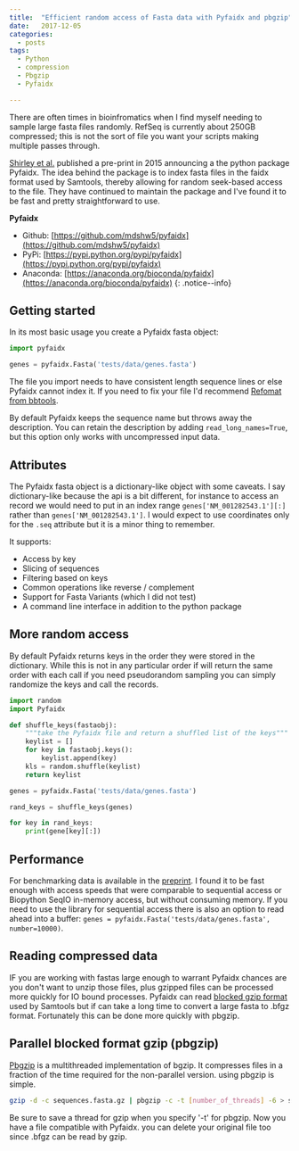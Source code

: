 ```yaml
---
title:  "Efficient random access of Fasta data with Pyfaidx and pbgzip"
date:   2017-12-05
categories:
  - posts
tags:
  - Python
  - compression
  - Pbgzip
  - Pyfaidx

---
```



There are often times in bioinfromatics when I find myself needing to sample
large fasta files randomly. RefSeq is currently about 250GB compressed; this
is not the sort of file you want your scripts making multiple passes through.

[Shirley et al.](https://peerj.com/preprints/970/) published a pre-print in
2015 announcing a the python package Pyfaidx.  The idea behind the package is to
index fasta files in the faidx format used by Samtools, thereby allowing for
random seek-based access to the file. They have continued to maintain the package
and I've found it to be fast and pretty straightforward to use.


**Pyfaidx**

* Github: [https://github.com/mdshw5/pyfaidx](https://github.com/mdshw5/pyfaidx)
* PyPi: [https://pypi.python.org/pypi/pyfaidx](https://pypi.python.org/pypi/pyfaidx)
* Anaconda: [https://anaconda.org/bioconda/pyfaidx](https://anaconda.org/bioconda/pyfaidx)
{: .notice--info}

## Getting started
In its most basic usage you create a Pyfaidx fasta object:

```python
import pyfaidx

genes = pyfaidx.Fasta('tests/data/genes.fasta')
```

The file you import needs to have consistent length sequence lines or else
Pyfaidx cannot index it. If you need to fix your file I'd recommend
[Refomat from bbtools](https://jgi.doe.gov/data-and-tools/bbtools/bb-tools-user-guide/reformat-guide/).

By default Pyfaidx keeps the sequence name but throws away the description. You can
retain the description by adding ```read_long_names=True```, but this option
only works with uncompressed input data.

## Attributes

The Pyfaidx fasta object is a dictionary-like object with some caveats. I say
dictionary-like because the api is a bit different, for instance to access an
record  we would need to put in an index range ```genes['NM_001282543.1'][:]```
rather than ```genes['NM_001282543.1']```. I would expect to use coordinates
only for the ```.seq``` attribute but it is a minor thing to remember.

It supports:
* Access by key
* Slicing of sequences
* Filtering based on keys
* Common operations like reverse / complement
* Support for Fasta Variants (which I did not test)
* A command line interface in addition to the python package

## More random access
By default Pyfaidx returns keys in the order they were stored in the dictionary.
While this is not in any particular order if will return the same order with
each call  if you need pseudorandom sampling you can simply randomize the
keys and call the records.

```python
import random
import Pyfaidx

def shuffle_keys(fastaobj):
    """take the Pyfaidx file and return a shuffled list of the keys"""
    keylist = []
    for key in fastaobj.keys():
        keylist.append(key)
    kls = random.shuffle(keylist)
    return keylist

genes = pyfaidx.Fasta('tests/data/genes.fasta')

rand_keys = shuffle_keys(genes)

for key in rand_keys:
    print(gene[key][:])
```

## Performance
For benchmarking data is available in the
[preprint](https://peerj.com/preprints/970/). I found it to be fast enough
with access speeds that were comparable to sequential access or Biopython SeqIO
in-memory access, but without consuming memory. If you need to use the library
for sequential access there is also  an option to read ahead into a
buffer: ```genes = pyfaidx.Fasta('tests/data/genes.fasta', number=10000)```.

## Reading compressed data
IF you are working with fastas large enough to warrant Pyfaidx chances are you
don't want to unzip those files, plus gzipped files can be processed more
quickly for IO bound processes. Pyfaidx can read
[blocked gzip format](https://blastedbio.blogspot.com/2011/11/bgzf-blocked-bigger-better-gzip.html)
used by Samtools but if can take a long time to convert a large fasta to .bfgz
format. Fortunately this can be done more quickly with pbgzip.

## Parallel blocked format gzip (pbgzip)

[Pbgzip](https://github.com/nh13/pbgzip)  is a multithreaded implementation of
bgzip. It compresses files in a fraction of the time required for the
non-parallel version. using pbgzip is simple.

```bash
gzip -d -c sequences.fasta.gz | pbgzip -c -t [number_of_threads] -6 > sequences.fasta.bfgz
```

Be sure to save a thread for gzip when you specify '-t' for pbgzip. Now you have
a  file compatible with Pyfaidx. you can delete your original file too since
.bfgz can be read by gzip.
